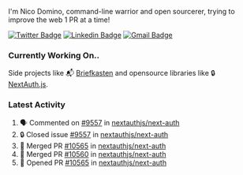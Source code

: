 
I'm Nico Domino, command-line warrior and open sourcerer, trying to improve the web 1 PR at a time!

[![Twitter Badge](https://img.shields.io/badge/-@ndom91-1ca0f1?style=flat-square&labelColor=1ca0f1&logo=twitter&logoColor=white&link=https://twitter.com/ndom91)](https://twitter.com/ndom91) [![Linkedin Badge](https://img.shields.io/badge/-ndom91-blue?style=flat-square&logo=Linkedin&logoColor=white&link=https://www.linkedin.com/in/ndom91/)](https://www.linkedin.com/in/ndom91/) [![Gmail Badge](https://img.shields.io/badge/-yo@ndo.dev-c14438?style=flat-square&logo=mail.ru&logoColor=white&link=mailto:yo@ndo.dev)](mailto:yo@ndo.dev)

### Currently Working On..

Side projects like 📬 [Briefkasten](https://briefkastenhq.com) and opensource libraries like 🔒 [NextAuth.js](https://github.com/nextauthjs/next-auth).

<!--START_SECTION_PROFILE_VIEWS:readme-info-->
<!--END_SECTION_PROFILE_VIEWS:readme-info-->

<!--START_SECTION_DAILY_COMMIT:readme-info-->
<!--END_SECTION_DAILY_COMMIT:readme-info-->

<!--START_SECTION_WEEKLY_COMMIT:readme-info-->
<!--END_SECTION_WEEKLY_COMMIT:readme-info-->

### Latest Activity

<!--START_SECTION:activity-->
1. 🗣 Commented on [#9557](https://github.com/nextauthjs/next-auth/issues/9557#issuecomment-2052264916) in [nextauthjs/next-auth](https://github.com/nextauthjs/next-auth)
2. 🔒 Closed issue [#9557](https://github.com/nextauthjs/next-auth/issues/9557) in [nextauthjs/next-auth](https://github.com/nextauthjs/next-auth)
3. 🎉 Merged PR [#10565](https://github.com/nextauthjs/next-auth/pull/10565) in [nextauthjs/next-auth](https://github.com/nextauthjs/next-auth)
4. 🎉 Merged PR [#10560](https://github.com/nextauthjs/next-auth/pull/10560) in [nextauthjs/next-auth](https://github.com/nextauthjs/next-auth)
5. 💪 Opened PR [#10565](https://github.com/nextauthjs/next-auth/pull/10565) in [nextauthjs/next-auth](https://github.com/nextauthjs/next-auth)
<!--END_SECTION:activity-->

